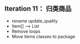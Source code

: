 ## Iteration 11： 归类商品

- rename update_quality
- Item[]  --> List<Item>
- Remove loops
- Move items classes to package